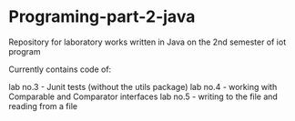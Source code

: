 # Programing-part-2-java
Repository for laboratory works written in Java on the 2nd semester of iot program

Currently contains code of:

lab no.3 - Junit tests (without the utils package)
lab no.4 - working with Comparable and Comparator interfaces
lab no.5 - writing to the file and reading from a file
